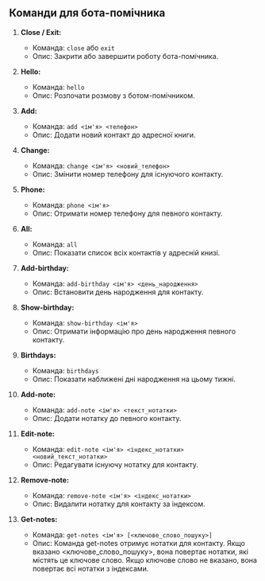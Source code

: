 ## Команди для бота-помічника

1. **Close / Exit:**
   - Команда: `close` або `exit`
   - Опис: Закрити або завершити роботу бота-помічника.

2. **Hello:**
   - Команда: `hello`
   - Опис: Розпочати розмову з ботом-помічником.

3. **Add:**
   - Команда: `add <ім'я> <телефон>`
   - Опис: Додати новий контакт до адресної книги.

4. **Change:**
   - Команда: `change <ім'я> <новий_телефон>`
   - Опис: Змінити номер телефону для існуючого контакту.

5. **Phone:**
   - Команда: `phone <ім'я>`
   - Опис: Отримати номер телефону для певного контакту.

6. **All:**
   - Команда: `all`
   - Опис: Показати список всіх контактів у адресній книзі.

7. **Add-birthday:**
   - Команда: `add-birthday <ім'я> <день_народження>`
   - Опис: Встановити день народження для контакту.

8. **Show-birthday:**
   - Команда: `show-birthday <ім'я>`
   - Опис: Отримати інформацію про день народження певного контакту.

9. **Birthdays:**
   - Команда: `birthdays`
   - Опис: Показати наближені дні народження на цьому тижні.

10. **Add-note:**
    - Команда: `add-note <ім'я> <текст_нотатки>`
    - Опис: Додати нотатку до певного контакту.

11. **Edit-note:**
    - Команда: `edit-note <ім'я> <індекс_нотатки> <новий_текст_нотатки>`
    - Опис: Редагувати існуючу нотатку для контакту.

12. **Remove-note:**
    - Команда: `remove-note <ім'я> <індекс_нотатки>`
    - Опис: Видалити нотатку для контакту за індексом.

13. **Get-notes:**
    - Команда: `get-notes <ім'я> [<ключове_слово_пошуку>]`
    - Опис: Команда get-notes отримує нотатки для контакту. Якщо вказано <ключове_слово_пошуку>, вона повертає нотатки, які містять це ключове слово. Якщо ключове слово не вказано, вона повертає всі нотатки з індексами.

